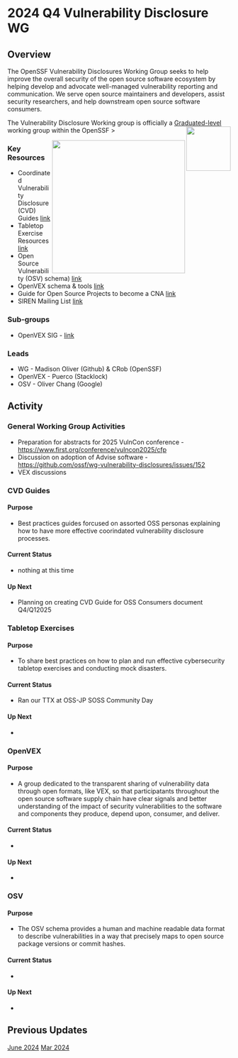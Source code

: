 # 2024 Q4 Vulnerability Disclosure WG


## Overview
The OpenSSF Vulnerability Disclosures Working Group seeks to help improve the overall security of the open source software ecosystem by helping develop and advocate well-managed vulnerability reporting and communication. We serve open source maintainers and developers, assist security researchers, and help downstream open source software consumers.

The Vulnerability Disclosure Working group is officially a [Graduated-level](https://github.com/ossf/tac/blob/main/process/working-group-lifecycle.md) working group within the OpenSSF <img align="right" src="https://github.com/ossf/tac/blob/main/files/images/OpenSSF_StagesBadges_graduated.png" width="100" height="100">>

<img align="right" src="https://github.com/ossf/wg-vulnerability-disclosures/blob/main/ossf-goose-vuln.png" width="300" height="300">


### Key Resources
- Coordinated Vulnerability Disclosure (CVD) Guides [link](https://github.com/ossf/oss-vulnerability-guide)
- Tabletop Exercise Resources [link](https://github.com/ossf/wg-vulnerability-disclosures/tree/main/docs/TTX)
- Open Source Vulnerability (OSV) schema) [link](https://github.com/ossf/osv-schema)
- OpenVEX schema & tools [link](https://github.com/ossf/OpenVEX)
- Guide for Open Source Projects to become a CNA [link](https://github.com/ossf/wg-vulnerability-disclosures/blob/main/docs/guides/becoming-a-cna-as-an-open-source-org-or-project.md)
- SIREN Mailing List [link](https://github.com/ossf/wg-vulnerability-disclosures/blob/main/docs/SIREN/siren-FAQ.md)

### Sub-groups
- OpenVEX SIG - [link](https://github.com/ossf/OpenVEX)

 
  
### Leads	
- WG - Madison Oliver (Github) & CRob (OpenSSF)
- OpenVEX - Puerco (Stacklock)
- OSV - Oliver Chang (Google)

## Activity
### General Working Group Activities
- Preparation for abstracts for 2025 VulnCon conference - https://www.first.org/conference/vulncon2025/cfp
- Discussion on adoption of Advise software - https://github.com/ossf/wg-vulnerability-disclosures/issues/152
- VEX discussions
  

### CVD Guides
#### Purpose
- Best practices guides forcused on assorted OSS personas explaining how to have more effective coorindated vulnerability disclosure processes.
#### Current Status
- nothing at this time
#### Up Next
-  Planning on creating CVD Guide for OSS Consumers document Q4/Q12025

### Tabletop Exercises
#### Purpose
- To share best practices on how to plan and run effective cybersecurity tabletop exercises and conducting mock disasters.
#### Current Status
- Ran our TTX at OSS-JP SOSS Community Day
#### Up Next
-  

### OpenVEX
#### Purpose
- A group dedicated to the transparent sharing of vulnerability data through open formats, like VEX, so that participatants throughout the open source software supply chain have clear signals and better understanding of the impact of security vulnerabilities to the software and components they produce, depend upon, consumer, and deliver.
#### Current Status
-
#### Up Next
-  

### OSV
#### Purpose
- The OSV schema provides a human and machine readable data format to describe vulnerabilities in a way that precisely maps to open source package versions or commit hashes.
#### Current Status
-
#### Up Next
-



## Previous Updates
[June 2024](https://docs.google.com/presentation/d/1hW_Zp46xBoCRsOUtNM8EUwTQpnDU9MssoE0JEqvkkZg/)
[Mar 2024](https://docs.google.com/presentation/d/1uSVAdO0QN8KItM_0sYcwsoNiKytM1Sa0effEPL_fNaw) 
